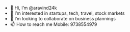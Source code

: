 - 👋 Hi, I’m @aravind24k
- 👀 I’m interested in startups, tech, travel, stock markets
- 💞️ I’m looking to collaborate on business plannings
- 📫 How to reach me Mobile: 9738554979

<!---
aravind24k/aravind24k is a ✨ special ✨ repository because its `README.md` (this file) appears on your GitHub profile.
You can click the Preview link to take a look at your changes.
--->
